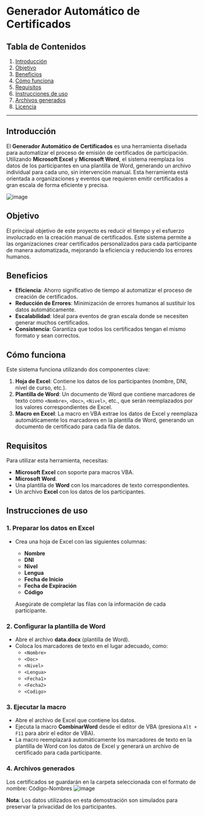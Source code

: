 
# Generador Automático de Certificados

## Tabla de Contenidos

1. [Introducción](#introducción)
2. [Objetivo](#objetivo)
3. [Beneficios](#beneficios)
4. [Cómo funciona](#cómo-funciona)
5. [Requisitos](#requisitos)
6. [Instrucciones de uso](#instrucciones-de-uso)
7. [Archivos generados](#archivos-generados)
8. [Licencia](#licencia)

---

## Introducción

El **Generador Automático de Certificados** es una herramienta diseñada para automatizar el proceso de emisión de certificados de participación. Utilizando **Microsoft Excel** y **Microsoft Word**, el sistema reemplaza los datos de los participantes en una plantilla de Word, generando un archivo individual para cada uno, sin intervención manual. Esta herramienta está orientada a organizaciones y eventos que requieren emitir certificados a gran escala de forma eficiente y precisa.

![image](https://github.com/user-attachments/assets/40a86bb3-56e4-4365-b0ea-f566f4b405f2)



## Objetivo

El principal objetivo de este proyecto es reducir el tiempo y el esfuerzo involucrado en la creación manual de certificados. Este sistema permite a las organizaciones crear certificados personalizados para cada participante de manera automatizada, mejorando la eficiencia y reduciendo los errores humanos.

## Beneficios

- **Eficiencia**: Ahorro significativo de tiempo al automatizar el proceso de creación de certificados.
- **Reducción de Errores**: Minimización de errores humanos al sustituir los datos automáticamente.
- **Escalabilidad**: Ideal para eventos de gran escala donde se necesiten generar muchos certificados.
- **Consistencia**: Garantiza que todos los certificados tengan el mismo formato y sean correctos.
  
## Cómo funciona

Este sistema funciona utilizando dos componentes clave:

1. **Hoja de Excel**: Contiene los datos de los participantes (nombre, DNI, nivel de curso, etc.).
2. **Plantilla de Word**: Un documento de Word que contiene marcadores de texto como `<Nombre>`, `<Doc>`, `<Nivel>`, etc., que serán reemplazados por los valores correspondientes de Excel.
3. **Macro en Excel**: La macro en VBA extrae los datos de Excel y reemplaza automáticamente los marcadores en la plantilla de Word, generando un documento de certificado para cada fila de datos.

## Requisitos

Para utilizar esta herramienta, necesitas:

- **Microsoft Excel** con soporte para macros VBA.
- **Microsoft Word**.
- Una plantilla de **Word** con los marcadores de texto correspondientes.
- Un archivo **Excel** con los datos de los participantes.

## Instrucciones de uso

### 1. Preparar los datos en Excel

- Crea una hoja de Excel con las siguientes columnas:
    - **Nombre**
    - **DNI**
    - **Nivel**
    - **Lengua**
    - **Fecha de Inicio**
    - **Fecha de Expiración**
    - **Código**
  
  Asegúrate de completar las filas con la información de cada participante.

### 2. Configurar la plantilla de Word

- Abre el archivo **data.docx** (plantilla de Word).
- Coloca los marcadores de texto en el lugar adecuado, como:
    - `<Nombre>`
    - `<Doc>`
    - `<Nivel>`
    - `<Lengua>`
    - `<Fecha1>`
    - `<Fecha2>`
    - `<Codigo>`
  
### 3. Ejecutar la macro

- Abre el archivo de Excel que contiene los datos.
- Ejecuta la macro **CombinarWord** desde el editor de VBA (presiona `Alt + F11` para abrir el editor de VBA).
- La macro reemplazará automáticamente los marcadores de texto en la plantilla de Word con los datos de Excel y generará un archivo de certificado para cada participante.

### 4. Archivos generados

Los certificados se guardarán en la carpeta seleccionada con el formato de nombre: Código-Nombres
  ![image](https://github.com/user-attachments/assets/f0b4fe81-824a-4c9f-84d0-3a91387bf0cf)
  
  **Nota**: Los datos utilizados en esta demostración son simulados para preservar la privacidad de los participantes.


